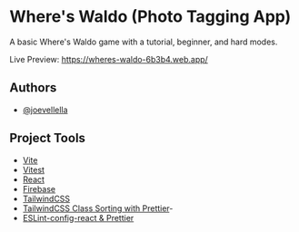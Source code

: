 # Where's Waldo (Photo Tagging App)

A basic Where's Waldo game with a tutorial, beginner, and hard modes.

Live Preview: https://wheres-waldo-6b3b4.web.app/

## Authors

- [@joevellella](https://www.github.com/valhallaco)

## Project Tools

- [Vite](https://vitest.dev/)
- [Vitest](https://www.eternaldev.com/blog/testing-a-react-application-with-vitest/)
- [React](https://scrimba.com/learn/learnreact)
- [Firebase](https://firebase.google.com/?hl=en)
- [TailwindCSS](https://tailwindcss.com/)
- [TailwindCSS Class Sorting with Prettier](https://tailwindcss.com/blog/automatic-class-sorting-with-prettier)-
- [ESLint-config-react & Prettier](https://www.imaginarycloud.com/blog/how-to-configure-eslint-prettier-in-react/)
